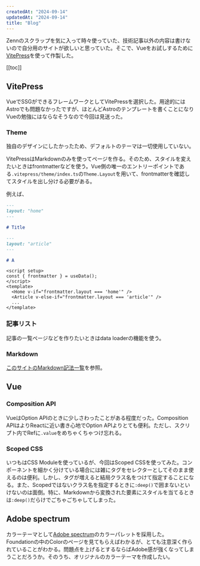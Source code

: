 ```yaml
---
createdAt: "2024-09-14"
updatedAt: "2024-09-14"
title: "Blog"
---
```


Zennのスクラップを気に入って時々使っていた、技術記事以外の内容は書けないので自分用のサイトが欲しいと思っていた。そこで、Vueをお試しするために[VitePress](https://vitepress.dev/)を使って作製した。

[[toc]]

## VitePress

VueでSSGができるフレームワークとしてVitePressを選択した。用途的にはAstroでも問題なかったですが、ほとんどAstroのテンプレートを書くことになりVueの勉強にはならなそうなので今回は見送った。

### Theme

独自のデザインにしたかったため、デフォルトのテーマは一切使用していない。

VitePressはMarkdownのみを使ってページを作る。そのため、スタイルを変えたいときはfrontmatterなどを使う。Vue側の唯一のエントリーポイントである`.vitepress/theme/index.ts`の`Theme.Layout`を用いて、frontmatterを確認してスタイルを出し分ける必要がある。

例えば、

```md
---
layout: "home"
---

# Title
```

```md
---
layout: "article"
---

# A
```

```vue
<script setup>
const { frontmatter } = useData();
</script>
<template>
  <Home v-if="frontmatter.layout === 'home'" />
  <Article v-else-if="frontmatter.layout === 'article'" />
  ...
</template>
```

### 記事リスト

記事の一覧ページなどを作りたいときはdata loaderの機能を使う。

### Markdown

[このサイトのMarkdown記法一覧](./markdown.md)を参照。

## Vue

### Composition API

VueはOption APIのときに少しさわったことがある程度だった。Composition APIはよりReactに近い書き心地でOption APIよりとても便利。ただし、スクリプト内でRefに`.value`をめちゃくちゃつけ忘れる。

### Scoped CSS

いつもはCSS Moduleを使っているが、今回はScoped CSSを使ってみた。コンポーネントを細かく分けている場合には雑にタグをセレクターとしてそのまま使えるのは便利。しかし、タグが増えると結局クラス名をつけて指定することになる。また、Scopedではないクラス名を指定するときに`:deep()`で囲まないといけないのは面倒。特に、Markdownから変換された要素にスタイルを当てるときは`:deep()`だらけでごちゃごちゃしてしまった。

## Adobe spectrum

カラーテーマとして[Adobe spectrum](https://spectrum.adobe.com/)のカラーパレットを採用した。Foundationの中のColorのページを見てもらえばわかるが、とても注意深く作られていることがわかる。問題点を上げるとするならばAdobe感が強くなってしまうことだろうか。そのうち、オリジナルのカラーテーマを作成したい。
